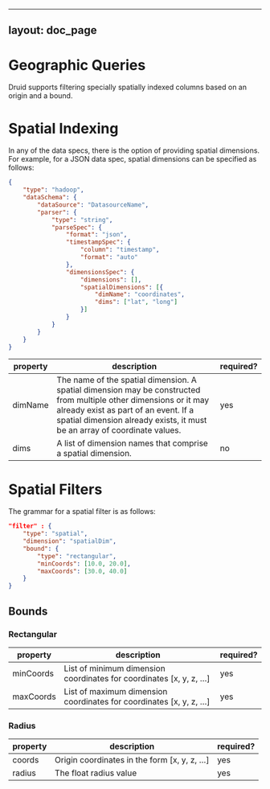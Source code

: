 <!--
  ~ Licensed to the Apache Software Foundation (ASF) under one
  ~ or more contributor license agreements.  See the NOTICE file
  ~ distributed with this work for additional information
  ~ regarding copyright ownership.  The ASF licenses this file
  ~ to you under the Apache License, Version 2.0 (the
  ~ "License"); you may not use this file except in compliance
  ~ with the License.  You may obtain a copy of the License at
  ~
  ~   http://www.apache.org/licenses/LICENSE-2.0
  ~
  ~ Unless required by applicable law or agreed to in writing,
  ~ software distributed under the License is distributed on an
  ~ "AS IS" BASIS, WITHOUT WARRANTIES OR CONDITIONS OF ANY
  ~ KIND, either express or implied.  See the License for the
  ~ specific language governing permissions and limitations
  ~ under the License.
  -->

---
layout: doc_page
---
# Geographic Queries
Druid supports filtering specially spatially indexed columns based on an origin and a bound.

# Spatial Indexing
In any of the data specs, there is the option of providing spatial dimensions. For example, for a JSON data spec, spatial dimensions can be specified as follows:

```json
{
	"type": "hadoop",
	"dataSchema": {
		"dataSource": "DatasourceName",
		"parser": {
			"type": "string",
			"parseSpec": {
				"format": "json",
				"timestampSpec": {
					"column": "timestamp",
					"format": "auto"
				},
				"dimensionsSpec": {
					"dimensions": [],
					"spatialDimensions": [{
						"dimName": "coordinates",
						"dims": ["lat", "long"]
					}]
				}
			}
		}
	}
}
```

|property|description|required?|
|--------|-----------|---------|
|dimName|The name of the spatial dimension. A spatial dimension may be constructed from multiple other dimensions or it may already exist as part of an event. If a spatial dimension already exists, it must be an array of coordinate values.|yes|
|dims|A list of dimension names that comprise a spatial dimension.|no|

# Spatial Filters
The grammar for a spatial filter is as follows:

```json
"filter" : {
    "type": "spatial",
    "dimension": "spatialDim",
    "bound": {
        "type": "rectangular",
        "minCoords": [10.0, 20.0],
        "maxCoords": [30.0, 40.0]
    }
}
```

Bounds
------

### Rectangular

|property|description|required?|
|--------|-----------|---------|
|minCoords|List of minimum dimension coordinates for coordinates [x, y, z, …]|yes|
|maxCoords|List of maximum dimension coordinates for coordinates [x, y, z, …]|yes|

### Radius

|property|description|required?|
|--------|-----------|---------|
|coords|Origin coordinates in the form [x, y, z, …]|yes|
|radius|The float radius value|yes|
